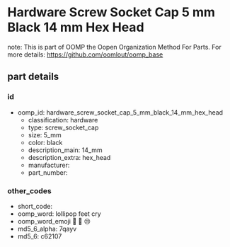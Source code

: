 # Hardware Screw Socket Cap 5 mm Black 14 mm Hex Head  

note: This is part of OOMP the Oopen Organization Method For Parts. For more details: https://github.com/oomlout/oomp_base

##  part details





### id
* oomp_id: hardware_screw_socket_cap_5_mm_black_14_mm_hex_head
  * classification: hardware
  * type: screw_socket_cap
  * size: 5_mm
  * color: black
  * description_main: 14_mm
  * description_extra: hex_head
  * manufacturer: 
  * part_number: 

### other_codes
* short_code: 
* oomp_word: lollipop feet cry
* oomp_word_emoji :lollipop: :feet: :cry:
* md5_6_alpha: 7qayv
* md5_6: c62107